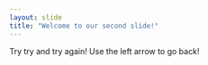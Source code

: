```yaml
---
layout: slide
title: "Welcome to our second slide!"
---
```

Try try and try again!
Use the left arrow to go back!
